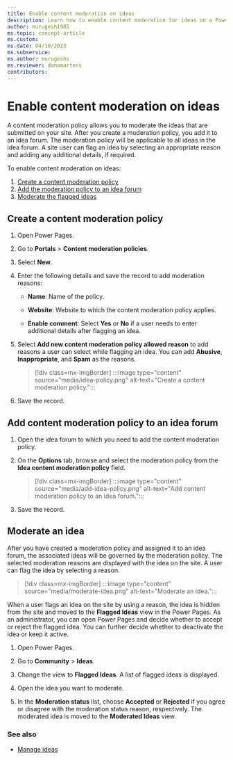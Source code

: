 ```yaml
---
title: Enable content moderation on ideas
description: Learn how to enable content moderation for ideas on a Power Pages site.
author: murugesh1985
ms.topic: concept-article
ms.custom: 
ms.date: 04/10/2023
ms.subservice: 
ms.author: murugeshs
ms.reviewer: danamartens
contributors:
---
```


# Enable content moderation on ideas

A content moderation policy allows you to moderate the ideas that are submitted on your site. After you create a moderation policy, you add it to an idea forum. The moderation policy will be applicable to all ideas in the idea forum. A site user can flag an idea by selecting an appropriate reason and adding any additional details, if required. 

To enable content moderation on ideas:

1.	[Create a content moderation policy](#create-a-content-moderation-policy)
2.	[Add the moderation policy to an idea forum](#add-content-moderation-policy-to-an-idea-forum)
3.	[Moderate the flagged ideas](#moderate-an-idea)

## Create a content moderation policy

1.	Open Power Pages.

2.	Go to **Portals** > **Content moderation policies**.

3.	Select **New**.

4.	Enter the following details and save the record to add moderation reasons:

    - **Name**: Name of the policy.

    - **Website**: Website to which the content moderation policy applies.

    - **Enable comment**: Select **Yes** or **No** if a user needs to enter additional details after flagging an idea.

5.	Select **Add new content moderation policy allowed reason** to add reasons a user can select while flagging an idea. You can add **Abusive**, **Inappropriate**, and **Spam** as the reasons.

    > [!div class=mx-imgBorder]
    > :::image type="content" source="media/idea-policy.png" alt-text="Create a content moderation policy.":::

6.	Save the record.

## Add content moderation policy to an idea forum

1.	Open the idea forum to which you need to add the content moderation policy.

2.	On the **Options** tab, browse and select the moderation policy from the **Idea content moderation policy** field.

    > [!div class=mx-imgBorder]
    > :::image type="content" source="media/add-idea-policy.png" alt-text="Add content moderation policy to an idea forum.":::

3.	Save the record.

## Moderate an idea

After you have created a moderation policy and assigned it to an idea forum, the associated ideas will be governed by the moderation policy. The selected moderation reasons are displayed with the idea on the site. A user can flag the idea by selecting a reason. 

> [!div class=mx-imgBorder]
> :::image type="content" source="media/moderate-idea.png" alt-text="Moderate an idea.":::

When a user flags an idea on the site by using a reason, the idea is hidden from the site and moved to the **Flagged Ideas** view in the Power Pages. As an administrator, you can open Power Pages and decide whether to accept or reject the flagged idea. You can further decide whether to deactivate the idea or keep it active.

1.	Open Power Pages.

2.	Go to **Community** > **Ideas**.

3.	Change the view to **Flagged Ideas**. A list of flagged ideas is displayed.

4.	Open the idea you want to moderate.

5.	In the **Moderation status** list, choose **Accepted** or **Rejected** if you agree or disagree with the moderation status reason, respectively. The moderated idea is moved to the **Moderated Ideas** view.

### See also

- [Manage ideas](crowdsource-ideas.md)
